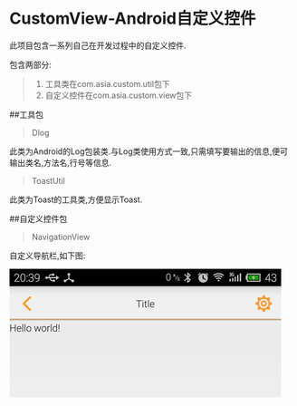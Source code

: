 # CustomView-Android自定义控件

此项目包含一系列自己在开发过程中的自定义控件.

包含两部分:
> 1. 工具类在com.asia.custom.util包下
> 2. 自定义控件在com.asia.custom.view包下

##工具包

> Dlog

此类为Android的Log包装类.与Log类使用方式一致,只需填写要输出的信息,便可输出类名,方法名,行号等信息.

> ToastUtil

此类为Toast的工具类,方便显示Toast.

##自定义控件包

> NavigationView

自定义导航栏,如下图:

![NavigationView](/screenshot/NavigationView.png)
